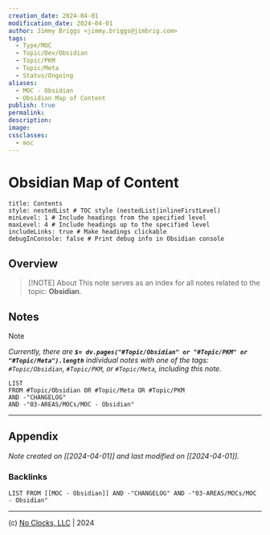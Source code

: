 ```yaml
---
creation_date: 2024-04-01
modification_date: 2024-04-01
author: Jimmy Briggs <jimmy.briggs@jimbrig.com>
tags:
  - Type/MOC
  - Topic/Dev/Obsidian
  - Topic/PKM
  - Topic/Meta
  - Status/Ongoing
aliases:
  - MOC - Obsidian
  - Obsidian Map of Content
publish: true
permalink:
description:
image:
cssclasses:
  - moc
---
```


# Obsidian Map of Content

```table-of-contents
title: Contents 
style: nestedList # TOC style (nestedList|inlineFirstLevel)
minLevel: 1 # Include headings from the specified level
maxLevel: 4 # Include headings up to the specified level
includeLinks: true # Make headings clickable
debugInConsole: false # Print debug info in Obsidian console
```

## Overview

> [!NOTE] About
> This note serves as an index for all notes related to the topic: **Obsidian**.

## Notes

> [!NOTE]
> *Currently, there are **`$= dv.pages("#Topic/Obsidian" or "#Topic/PKM" or "#Topic/Meta").length`**  individual notes with one of the tags: `#Topic/Obsidian`, `#Topic/PKM`, or `#Topic/Meta`, including this note.*

```dataview
LIST
FROM #Topic/Obsidian OR #Topic/Meta OR #Topic/PKM
AND -"CHANGELOG"
AND -"03-AREAS/MOCs/MOC - Obsidian"
```

***

## Appendix

*Note created on [[2024-04-01]] and last modified on [[2024-04-01]].*

### Backlinks

```dataview
LIST FROM [[MOC - Obsidian]] AND -"CHANGELOG" AND -"03-AREAS/MOCs/MOC - Obsidian"
```

***

(c) [No Clocks, LLC](https://github.com/noclocks) | 2024
